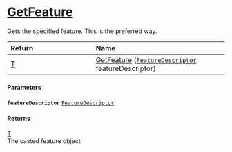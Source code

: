 # [GetFeature](./Signature--GetFeature.md)

Gets the specified feature. This is the preferred way.

| <span>Return&nbsp;&nbsp;&nbsp;&nbsp;&nbsp;&nbsp;&nbsp;&nbsp;&nbsp;&nbsp;&nbsp;&nbsp;&nbsp;&nbsp;&nbsp;&nbsp;&nbsp;&nbsp;&nbsp;&nbsp;&nbsp;&nbsp;&nbsp;&nbsp;&nbsp;&nbsp;&nbsp;&nbsp;&nbsp;&nbsp;</span> | Name | 
| :--- | :--- | 
| [T](./Signature--GetFeature.md) | [GetFeature](./Signature--GetFeature.md) ([`FeatureDescriptor`](./../FeatureDescriptor.md) featureDescriptor) | 


#### Parameters
**`featureDescriptor`**  [`FeatureDescriptor`](./../FeatureDescriptor.md)<br>
#### Returns
[T](./Signature--GetFeature.md)<br>
The casted feature object
